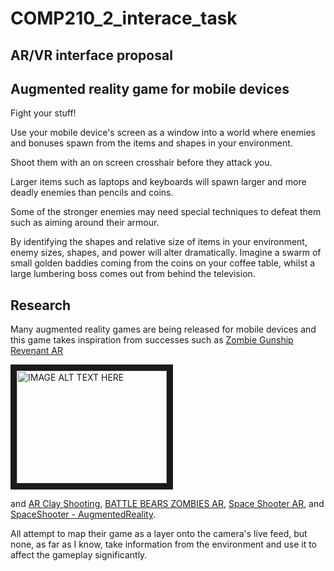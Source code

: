 # COMP210_2_interace_task

## AR/VR interface proposal

## Augmented reality game for mobile devices

Fight your stuff!

Use your mobile device's screen as a window into a world where enemies and bonuses spawn from the items and shapes in your environment.

Shoot them with an on screen crosshair before they attack you.

Larger items such as laptops and keyboards will spawn larger and more deadly enemies than pencils and coins.

Some of the stronger enemies may need special techniques to defeat them such as aiming around their armour.

By identifying the shapes and relative size of items in your environment, enemy sizes, shapes, and power will alter dramatically. Imagine a swarm of small golden baddies coming from the coins on your coffee table, whilst a large lumbering boss comes out from behind the television.

## Research

Many augmented reality games are being released for mobile devices and this game takes inspiration from successes such as [Zombie Gunship Revenant AR](https://itunes.apple.com/us/app/zombie-gunship-revenant-ar/id1254976492?mt=8)

<a href="https://www.youtube.com/watch?v=qPQuvQqKprQ" target="Zombie Gunship Revenant AR"><img src="https://www.youtube.com/watch?v=qPQuvQqKprQ/0.jpg" 
alt="IMAGE ALT TEXT HERE" width="240" height="180" border="10" /></a>

and [AR Clay Shooting](https://itunes.apple.com/gb/app/ar-clay-shooting/id1253385830?mt=8), [BATTLE BEARS ZOMBIES AR](https://itunes.apple.com/us/app/battle-bears-zombies-ar/id326979430?mt=8), [Space Shooter AR](https://itunes.apple.com/us/app/space-shooter-ar/id963122285?mt=8), and [SpaceShooter - AugmentedReality](https://itunes.apple.com/gb/app/spaceshooter-augmentedreality/id1247861098?mt=8).

All attempt to map their game as a layer onto the camera's live feed, but none, as far as I know, take information from the environment and use it to affect the gameplay significantly.
